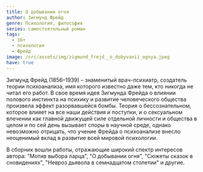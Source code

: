 ```yaml
---
title: О добывании огня
author: Зигмунд Фрейд
genre: Психология, философия
series: самостоятельный роман
tags:
  - 16+
  - психология
  - Фрейд
image: /src/assets/img/zigmund_frejd__o_dobyvanii_ognya.jpeg
have: true
---
```

Зигмунд Фрейд (1856–1939) – знаменитый врач-психиатр, создатель теории психоанализа, имя которого известно даже тем, кто никогда не читал его работ. В свое время идея Зигмунда Фрейда о влиянии полового инстинкта на психику и развитие человеческого общества произвела эффект разорвавшейся бомбы. Теория о бессознательном, которое влияет на все наши действия и поступки, и о сексуальном влечении как главной движущей силе отдельной личности и общества в целом и по сей день вызывает споры в научной среде, однако невозможно отрицать, что учение Фрейда о психоанализе внесло неоценимый вклад в развитие всей мировой психологии.



В сборник вошли работы, отражающие широкий спектр интересов автора: "Мотив выбора ларца", "О добывании огня", "Сюжеты сказок в сновидениях", "Невроз дьявола в семнадцатом столетии" и другие.
